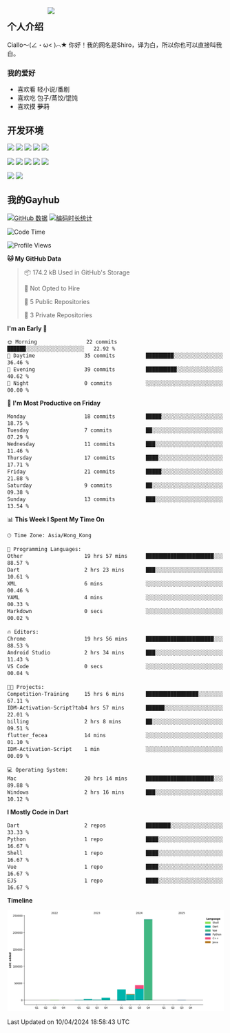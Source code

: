 <img align='right' src='https://img2.moeblog.vip/images/eCva.png' width='410px'>

## 个人介绍
Ciallo～(∠・ω< )⌒★ 你好！我的网名是Shiro，译为白，所以你也可以直接叫我白。

### 我的爱好

* 喜欢看 轻小说/番剧
* 喜欢吃 包子/蒸饺/馄饨
* 喜欢摸 ~~萝莉~~

## 开发环境
[![](https://img.shields.io/badge/Windows-11-blue?style=flat-square&logo=windows&logoColor=white)](https://www.microsoft.com/windows/get-windows-11)
[![](https://img.shields.io/badge/Macos-Sonoma-black?style=flat-square&logo=apple&logoColor=white)](https://www.apple.com/hk/en/macos/sonoma/)
[![](https://img.shields.io/badge/Debian-12-d0024d?style=flat-square&logo=debian&logoColor=white)](https://www.debian.org/)
[![](https://img.shields.io/badge/AlmaLinux-9-0f4266?style=flat-square&logo=almalinux&logoColor=white)](https://almalinux.org/)
[![](https://img.shields.io/badge/Windows%20Server-2012-blue?style=flat-square&logo=windows&logoColor=white)](https://www.microsoft.com/windows-server)

[![](https://img.shields.io/badge/Vivobook-PRO_16-f45a00?style=flat-square&logo=RepublicofGamers&logoColor=white)](https://www.asus.com.cn/laptops/for-creators/vivobook/vivobook-pro-16-oled-k6602/)
[![](https://img.shields.io/badge/Mac_Studio-M1_Max-black?style=flat-square&logo=apple&logoColor=white)](https://www.apple.com/hk/en/mac-studio/)
[![](https://img.shields.io/badge/Mi-MIX4-f45a00?style=flat-square&logo=xiaomi&logoColor=white)](https://www.mi.com/)
[![](https://img.shields.io/badge/SONY-WF1000XM4-f3c74a?style=flat-square)](https://www.sony.com.hk/zh/headphones/products/wf-1000xm4)
[![](https://img.shields.io/badge/Yubikey-5_NFC-9bc930?style=flat-square&logo=yubico&logoColor=9bc930)](https://www.yubico.com/hk/product/yubikey-5-nfc/)

[![](https://img.shields.io/badge/IDE-Visual_Studio_Code-blue?style=flat-square&logo=visual-studio-code&logoColor=white)](https://code.visualstudio.com/)
[![](https://img.shields.io/badge/IDE-JetBrains-black?style=flat-square&logo=jetbrains&logoColor=white)](https://code.visualstudio.com/)
## 我的Gayhub
[![GitHub 数据](https://github-readme-stats.vercel.app/api?username=verymoe)]()
[![编码时长统计](https://github-readme-stats.vercel.app/api/wakatime?username=shiro)]()

<!--START_SECTION:waka-->
![Code Time](http://img.shields.io/badge/Code%20Time-432%20hrs%205%20mins-blue)

![Profile Views](http://img.shields.io/badge/Profile%20Views-8-blue)

**🐱 My GitHub Data** 

> 📦 174.2 kB Used in GitHub's Storage 
 > 
> 🚫 Not Opted to Hire
 > 
> 📜 5 Public Repositories 
 > 
> 🔑 3 Private Repositories 
 > 
**I'm an Early 🐤** 

```text
🌞 Morning                22 commits          ██████░░░░░░░░░░░░░░░░░░░   22.92 % 
🌆 Daytime                35 commits          █████████░░░░░░░░░░░░░░░░   36.46 % 
🌃 Evening                39 commits          ██████████░░░░░░░░░░░░░░░   40.62 % 
🌙 Night                  0 commits           ░░░░░░░░░░░░░░░░░░░░░░░░░   00.00 % 
```
📅 **I'm Most Productive on Friday** 

```text
Monday                   18 commits          █████░░░░░░░░░░░░░░░░░░░░   18.75 % 
Tuesday                  7 commits           ██░░░░░░░░░░░░░░░░░░░░░░░   07.29 % 
Wednesday                11 commits          ███░░░░░░░░░░░░░░░░░░░░░░   11.46 % 
Thursday                 17 commits          ████░░░░░░░░░░░░░░░░░░░░░   17.71 % 
Friday                   21 commits          █████░░░░░░░░░░░░░░░░░░░░   21.88 % 
Saturday                 9 commits           ██░░░░░░░░░░░░░░░░░░░░░░░   09.38 % 
Sunday                   13 commits          ███░░░░░░░░░░░░░░░░░░░░░░   13.54 % 
```


📊 **This Week I Spent My Time On** 

```text
🕑︎ Time Zone: Asia/Hong_Kong

💬 Programming Languages: 
Other                    19 hrs 57 mins      ██████████████████████░░░   88.57 % 
Dart                     2 hrs 23 mins       ███░░░░░░░░░░░░░░░░░░░░░░   10.61 % 
XML                      6 mins              ░░░░░░░░░░░░░░░░░░░░░░░░░   00.46 % 
YAML                     4 mins              ░░░░░░░░░░░░░░░░░░░░░░░░░   00.33 % 
Markdown                 0 secs              ░░░░░░░░░░░░░░░░░░░░░░░░░   00.02 % 

🔥 Editors: 
Chrome                   19 hrs 56 mins      ██████████████████████░░░   88.53 % 
Android Studio           2 hrs 34 mins       ███░░░░░░░░░░░░░░░░░░░░░░   11.43 % 
VS Code                  0 secs              ░░░░░░░░░░░░░░░░░░░░░░░░░   00.04 % 

🐱‍💻 Projects: 
Competition-Training     15 hrs 6 mins       █████████████████░░░░░░░░   67.11 % 
IDM-Activation-Script?tab4 hrs 57 mins       ██████░░░░░░░░░░░░░░░░░░░   22.01 % 
billing                  2 hrs 8 mins        ██░░░░░░░░░░░░░░░░░░░░░░░   09.51 % 
flutter_fecea            14 mins             ░░░░░░░░░░░░░░░░░░░░░░░░░   01.10 % 
IDM-Activation-Script    1 min               ░░░░░░░░░░░░░░░░░░░░░░░░░   00.09 % 

💻 Operating System: 
Mac                      20 hrs 14 mins      ██████████████████████░░░   89.88 % 
Windows                  2 hrs 16 mins       ███░░░░░░░░░░░░░░░░░░░░░░   10.12 % 
```

**I Mostly Code in Dart** 

```text
Dart                     2 repos             ████████░░░░░░░░░░░░░░░░░   33.33 % 
Python                   1 repo              ████░░░░░░░░░░░░░░░░░░░░░   16.67 % 
Shell                    1 repo              ████░░░░░░░░░░░░░░░░░░░░░   16.67 % 
Vue                      1 repo              ████░░░░░░░░░░░░░░░░░░░░░   16.67 % 
EJS                      1 repo              ████░░░░░░░░░░░░░░░░░░░░░   16.67 % 
```



**Timeline**

![Lines of Code chart](https://raw.githubusercontent.com/verymoe/verymoe/main/assets/bar_graph.png)


 Last Updated on 10/04/2024 18:58:43 UTC
<!--END_SECTION:waka-->
